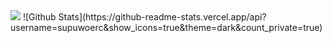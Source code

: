<img src="https://readme-typing-svg.herokuapp.com/?lines=Hi,%Welcome to Zhangqm's Github Homepage!;Hello%20Github%20World!&font=Roboto" />
![Github Stats](https://github-readme-stats.vercel.app/api?username=supuwoerc&show_icons=true&theme=dark&count_private=true)
